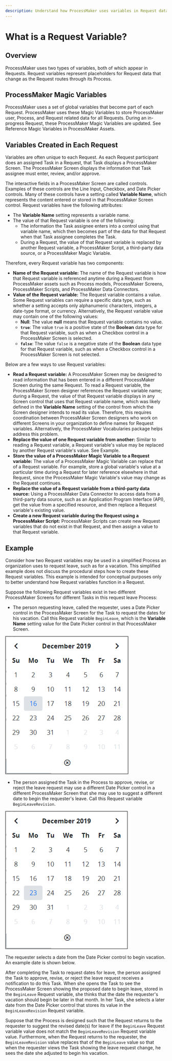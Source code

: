 ```yaml
---
description: Understand how ProcessMaker uses variables in Request data.
---
```


# What is a Request Variable?

## Overview

ProcessMaker uses two types of variables, both of which appear in Requests. Request variables represent placeholders for Request data that change as the Request routes through its Process.

## ProcessMaker Magic Variables

ProcessMaker uses a set of global variables that become part of each Request. ProcessMaker uses these Magic Variables to store ProcessMaker user, Process, and Request related data for all Requests. During an in-progress Request, these ProcessMaker Magic Variables are updated. See Reference Magic Variables in ProcessMaker Assets.

## Variables Created in Each Request

Variables are often unique to each Request. As each Request participant does an assigned Task in a Request, that Task displays a ProcessMaker Screen. The ProcessMaker Screen displays the information that Task assignee must enter, review, and/or approve.

The interactive fields in a ProcessMaker Screen are called controls. Examples of these controls are the Line Input, Checkbox, and Date Picker controls. Many of these controls have a setting called **Variable Name**, which represents the content entered or stored in that ProcessMaker Screen control. Request variables have the following attributes:

* The **Variable Name** setting represents a variable name.
* The value of that Request variable is one of the following:
  * The information the Task assignee enters into a control using that variable name, which then becomes part of the data for that Request when that Task assignee completes the Task.
  * During a Request, the value of that Request variable is replaced by another Request variable, a ProcessMaker Script, a third-party data source, or a ProcessMaker Magic Variable.

Therefore, every Request variable has two components:

* **Name of the Request variable:** The name of the Request variable is how that Request variable is referenced anytime during a Request from ProcessMaker assets such as Process models, ProcessMaker Screens, ProcessMaker Scripts, and ProcessMaker Data Connectors.
* **Value of the Request variable:** The Request variable contains a value. Some Request variables can require a specific data type, such as whether a setting accepts only alphanumeric characters, integers, a date-type format, or currency. Alternatively, the Request variable value may contain one of the following values:
  * **Null**: The value **null** means that Request variable contains no value.
  * **`true`**: The value `true` is a positive state of the **Boolean** data type for that Request variable, such as when a Checkbox control in a ProcessMaker Screen is selected.
  * **`false`**: The value `false` is a negative state of the **Boolean** data type for that Request variable, such as when a Checkbox control in a ProcessMaker Screen is not selected.

Below are a few ways to use Request variables:

* **Read a Request variable:** A ProcessMaker Screen may be designed to read information that has been entered in a different ProcessMaker Screen during the same Request. To read a Request variable, the ProcessMaker Screen designer references the Request variable name; during a Request, the value of that Request variable displays in any Screen control that uses that Request variable name, which was likely defined in the **Variable Name** setting of the control from which the Screen designer intends to read its value. Therefore, this requires coordination between ProcessMaker Screen designers who work on different Screens in your organization to define names for Request variables. Alternatively, the ProcessMaker Vocabularies package helps address this problem.
* **Replace the value of one Request variable from another:** Similar to reading a Request variable, a Request variable's value may be replaced by another Request variable's value. See Example.
* **Store the value of a ProcessMaker Magic Variable to a Request variable:** The value of a ProcessMaker Magic Variable can replace that of a Request variable. For example, store a global variable's value at a particular time during a Request for later reference elsewhere in that Request, since the ProcessMaker Magic Variable's value may change as the Request continues.
* **Replace the value of a Request variable from a third-party data source:** Using a ProcessMaker Data Connector to access data from a third-party data source, such as an Application Program Interface \(API\), get the value from a specified resource, and then replace a Request variable's existing value.
* **Create a new Request variable during the Request using a ProcessMaker Script:** ProcessMaker Scripts can create new Request variables that do not exist in that Request, and then assign a value to that Request variable.

## Example

Consider how two Request variables may be used in a simplified Process an organization uses to request leave, such as for a vacation. This simplified example does not discuss the procedural steps how to create these Request variables. This example is intended for conceptual purposes only to better understand how Request variables function in a Request.

Suppose the following Request variables exist in two different ProcessMaker Screens for different Tasks in this request leave Process:

* The person requesting leave, called the requester, uses a Date Picker control in the ProcessMaker Screen for the Task to request the dates for his vacation. Call this Request variable `BeginLeave`, which is the **Variable Name** setting value for the Date Picker control in that ProcessMaker Screen.

![](../.gitbook/assets/date-picker-control-1.png)

* The person assigned the Task in the Process to approve, revise, or reject the leave request may use a different Date Picker control in a different ProcessMaker Screen that she may use to suggest a different date to begin the requester's leave. Call this Request variable `BeginLeaveRevision`.

![](../.gitbook/assets/date-picker-control-2.png)

The requester selects a date from the Date Picker control to begin vacation. An example date is shown below.

After completing the Task to request dates for leave, the person assigned the Task to approve, revise, or reject the leave request receives a notification to do this Task. When she opens the Task to see the ProcessMaker Screen showing the proposed date to begin leave, stored in the `BeginLeave` Request variable, she thinks that the date the requester's vacation should begin be later in that month. In her Task, she selects a later date from the Date Picker control that stores its value in the `BeginLeaveRevision` Request variable.

Suppose that the Process is designed such that the Request returns to the requester to suggest the revised date\(s\) for leave if the `BeginLeave` Request variable value does not match the `BeginLeaveRevision` Request variable value. Furthermore, when the Request returns to the requester, the `BeginLeaveRevision` value replaces that of the `BeginLeave` value so that when the requester views the Task showing the leave request change, he sees the date she adjusted to begin his vacation.



